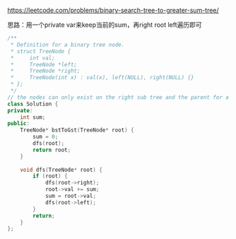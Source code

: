 https://leetcode.com/problems/binary-search-tree-to-greater-sum-tree/

思路：用一个private var来keep当前的sum，再right root left遍历即可

```cpp
/**
 * Definition for a binary tree node.
 * struct TreeNode {
 *     int val;
 *     TreeNode *left;
 *     TreeNode *right;
 *     TreeNode(int x) : val(x), left(NULL), right(NULL) {}
 * };
 */
// the nodes can only exist on the right sub tree and the parent for a left node
class Solution {
private:
    int sum;
public:
    TreeNode* bstToGst(TreeNode* root) {
        sum = 0;
        dfs(root);
        return root;
    }
    
    void dfs(TreeNode* root) {
        if (root) {
            dfs(root->right);
            root->val += sum;
            sum = root->val;
            dfs(root->left);
        }
        return;
    }
};

```